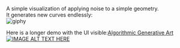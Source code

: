A simple visualization of applying noise to a simple geometry.<br>
It generates new curves endlessly:  <br>
![giphy](https://user-images.githubusercontent.com/21223496/36006959-0a6c1b28-0d0e-11e8-9a35-068b2fe4cccb.gif)

Here is a longer demo with the UI visible:[Algorithmic Generative Art](https://www.youtube.com/watch?v=i6sJgNfXHDg)
<br>
[![IMAGE ALT TEXT HERE](https://img.youtube.com/vi/i6sJgNfXHDg/0.jpg)](https://www.youtube.com/watch?v=i6sJgNfXHDg)
